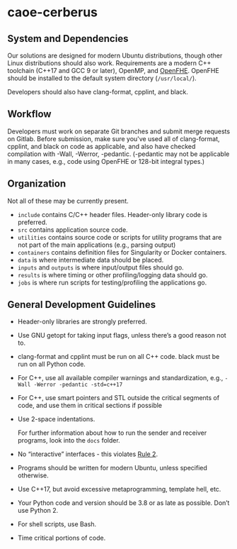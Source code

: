 # caoe-cerberus

## System and Dependencies
Our solutions are designed for modern Ubuntu distributions, though other Linux distributions should also work. Requirements are a modern C++ toolchain (C++17 and GCC 9 or later), OpenMP, and [OpenFHE](https://github.com/openfheorg/openfhe-development). OpenFHE should be installed to the default system directory (`/usr/local/`).

Developers should also have clang-format, cpplint, and black.

## Workflow
Developers must work on separate Git branches and submit merge requests on Gitlab. Before submission, make sure you've used all of clang-format, cpplint, and black on code as applicable, and also have checked compilation with -Wall, -Werror, -pedantic. (-pedantic may not be applicable in many cases, e.g., code using OpenFHE or 128-bit integral types.)

## Organization
Not all of these may be currently present.
- `include` contains C/C++ header files. Header-only library code is preferred.
- `src` contains application source code.
- `utilities` contains source code or scripts for utility programs that are not part of the main applications (e.g., parsing output)
- `containers` contains definition files for Singularity or Docker containers.
- `data` is where intermediate data should be placed.
- `inputs` and `outputs` is where input/output files should go.
- `results` is where timing or other profiling/logging data should go.
- `jobs` is where run scripts for testing/profiling the applications go.

## General Development Guidelines
- Header-only libraries are strongly preferred.
- Use GNU getopt for taking input flags, unless there’s a good reason not to.
- clang-format and cpplint must be run on all C++ code. black must be run on all Python code.
- For C++, use all available compiler warnings and standardization, e.g., `-Wall -Werror -pedantic -std=c++17`
- For C++, use smart pointers and STL outside the critical segments of code, and use them in critical sections if possible
- Use 2-space indentations.

  For further information about how to run the sender and receiver programs, look into the `docs` folder.
- No “interactive” interfaces - this violates [Rule 2](https://en.wikipedia.org/wiki/Unix_philosophy).
- Programs should be written for modern Ubuntu, unless specified otherwise.
- Use C++17, but avoid excessive metaprogramming, template hell, etc.
- Your Python code and version should be 3.8 or as late as possible. Don’t use Python 2.
- For shell scripts, use Bash.
- Time critical portions of code.
